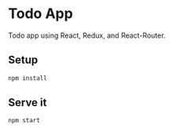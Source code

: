 # Todo App
Todo app using React, Redux, and React-Router.

## Setup

```bash
npm install
```

## Serve it

```bash
npm start
```
